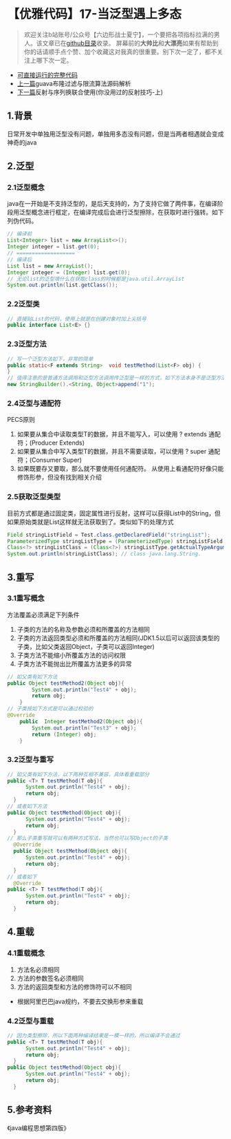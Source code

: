 # 【优雅代码】17-当泛型遇上多态
> 欢迎关注b站账号/公众号【六边形战士夏宁】，一个要把各项指标拉满的男人。该文章已在[github目录](https://github.com/edanlx/SealBook/blob/master/catalogue/wechat.md)收录。
屏幕前的**大帅比**和**大漂亮**如果有帮助到你的话请顺手点个赞、加个收藏这对我真的很重要。别下次一定了，都不关注上哪下次一定。
* [可直接运行的完整代码](https://github.com/edanlx/TechingCode/tree/master/demoGrace/src/main/java/com/example/demo/lesson/grace/generic)
* [上一篇](https://github.com/edanlx/SealBook/blob/master/01graceCode/16bloomAndRate.md)guava布隆过滤与限流算法源码解析
* [下一篇](https://github.com/edanlx/SealBook/blob/master/01graceCode/18method.md)反射与序列换联合使用(你没用过的反射技巧-上)


## 1.背景
日常开发中单独用泛型没有问题，单独用多态没有问题，但是当两者相遇就会变成神奇的java
## 2.泛型
### 2.1泛型概念
java在一开始是不支持泛型的，是后天支持的，为了支持它做了两件事，在编译阶段用泛型概念进行框定，在编译完成后会进行泛型擦除，在获取时进行强转。如下列伪代码。
```java
// 编译前
List<Integer> list = new ArrayList<>();
Integer integer = list.get(0);
// ===================
// 编译后
List list = new ArrayList();
Integer integer = (Integer) list.get(0);
// 无论list的泛型填什么在获取class的时候都是java.util.ArrayList
System.out.println(list.getClass());
```
### 2.2泛型类
```java
// 直接贴List的代码，使用上就是在创建对象时加上尖括号
public interface List<E> {}
```
### 2.3泛型方法
```java
// 写一个泛型方法如下，非常的简单
public static<F extends String>  void testMethod(List<F> obj) {
}
// 值得注意的是普通方法调用和泛型方法调用传泛型是一样的方式，如下方法本身不是泛型方法但依然可以送
new StringBuilder().<String, Object>append("1");
```
### 2.4泛型与通配符
PECS原则
1. 如果要从集合中读取类型T的数据，并且不能写入，可以使用 ? extends 通配符；(Producer Extends)
2. 如果要从集合中写入类型T的数据，并且不需要读取，可以使用 ? super 通配符；(Consumer Super)
3. 如果既要存又要取，那么就不要使用任何通配符。
从使用上看通配符好像只能修饰形参，但没有找到相关介绍

### 2.5获取泛型类型
目前方式都是通过固定类，固定属性进行反射，这样可以获得List<String>中的String，但如果原始类就是List<T>这样就无法获取到了。类似如下的处理方式
```java
Field stringListField = Test.class.getDeclaredField("stringList");
ParameterizedType stringListType = (ParameterizedType) stringListField.getGenericType();
Class<?> stringListClass = (Class<?>) stringListType.getActualTypeArguments()[0];
System.out.println(stringListClass); // class java.lang.String.
```

## 3.重写
### 3.1重写概念
方法覆盖必须满足下列条件
1. 子类的方法的名称及参数必须和所覆盖的方法相同
2. 子类的方法返回类型必须和所覆盖的方法相同(JDK1.5以后可以返回该类型的子类，比如父类返回Object，子类可以返回Integer)
3. 子类方法不能缩小所覆盖方法的访问权限
4. 子类方法不能抛出比所覆盖方法更多的异常
```java
// 如父类有如下方法
public Object testMethod2(Object obj){
        System.out.println("Test4" + obj);
        return obj;
    }
// 子类按如下方式是可以通过校验的
@Override
    public  Integer testMethod2(Object obj){
        System.out.println("Test3" + obj);
        return (Integer) obj;
    }
```

### 3.2泛型与重写
```java
// 如父类有如下方法，以下两种互相不兼容，具体看重载部分
public <T> T testMethod(T obj){
      System.out.println("Test4" + obj);
      return obj;
  }
// 或者如下方法
public Object testMethod(Object obj){
      System.out.println("Test4" + obj);
      return obj;
  }
// 那么子类重写就可以有两种方式写法，当然也可以写Object的子类
  @Override
  public Object testMethod(Object obj){
      System.out.println("Test4" + obj);
      return obj;
  }
// 或者如下
  @Override
public <T> T testMethod(T obj){
      System.out.println("Test4" + obj);
      return obj;
  }
```

## 4.重载
### 4.1重载概念
1. 方法名必须相同
2. 方法的参数签名必须相同
3. 方法的返回类型和方法的修饰符可以不相同
* 根据阿里巴巴java规约，不要去交换形参来重载

### 4.2泛型与重载
```java
// 因为类型擦除，所以下面两种编译结果是一模一样的，所以编译不会通过
public <T> T testMethod(T obj){
      System.out.println("Test4" + obj);
      return obj;
  }
public Object testMethod(Object obj){
      System.out.println("Test4" + obj);
      return obj;
  }
```
## 5.参考资料
《java编程思想第四版》